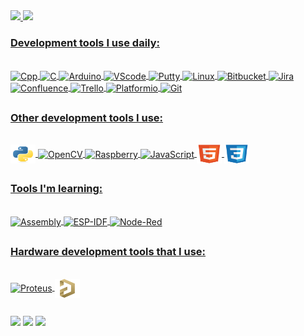 
<div align="left">
  <a href="https://github.com/Rick-Andrade">
  <img height="180em" src="https://github-readme-stats.vercel.app/api?username=Rick-Andrade&show_icons=true&theme=highcontrast&include_all_commits=true&count_private=true"/>
  <img height="180em" src="https://github-readme-stats.vercel.app/api/top-langs/?username=Rick-Andrade&layout=compact&langs_count=7&theme=highcontrast"/>
</div>

### Development tools I use daily:

<div style="display: inline_block"><br>
  <img align="center" alt="Cpp" height="30" width="40" src="https://cdn.jsdelivr.net/gh/devicons/devicon/icons/cplusplus/cplusplus-original.svg">
  <img align="center" alt="C" height="30" width="40" src="https://cdn.jsdelivr.net/gh/devicons/devicon/icons/c/c-original.svg">
  <img align="center" alt="Arduino" height="30" width="40" src="https://cdn.jsdelivr.net/gh/devicons/devicon/icons/arduino/arduino-original-wordmark.svg">
  <img align="center" alt="VScode" height="30" width="40" src="https://cdn.jsdelivr.net/gh/devicons/devicon/icons/vscode/vscode-original.svg">
  <img align="center" alt="Putty" height="30" width="40" src="https://cdn.jsdelivr.net/gh/devicons/devicon/icons/putty/putty-original.svg">
  <img align="center" alt="Linux" height="30" width="40" src= "https://cdn.jsdelivr.net/gh/devicons/devicon/icons/linux/linux-original.svg">
  <img align="center" alt="Bitbucket" height="30" width="40" src= "https://cdn.jsdelivr.net/gh/devicons/devicon/icons/bitbucket/bitbucket-original-wordmark.svg">
  <img align="center" alt="Jira" height="30" width="40" src= "https://cdn.jsdelivr.net/gh/devicons/devicon/icons/jira/jira-original.svg">
  <img align="center" alt="Confluence" height="30" width="40" src= "https://cdn.jsdelivr.net/gh/devicons/devicon/icons/confluence/confluence-original.svg">
  <img align="center" alt="Trello" height="30" width="40" src= "https://cdn.jsdelivr.net/gh/devicons/devicon/icons/trello/trello-plain.svg">
  <img align="center" alt="Platformio" height="30" width="40" src= "https://upload.wikimedia.org/wikipedia/commons/c/cd/PlatformIO_logo.svg">
  <img align="center" alt="Git" height="30" width="40" src= "https://cdn.jsdelivr.net/gh/devicons/devicon/icons/git/git-original.svg">
</div>

##

### Other development tools I use:

<div style="display: inline_block"><br>
  <img align="center" alt="Python" height="30" width="40" src="https://raw.githubusercontent.com/devicons/devicon/master/icons/python/python-original.svg">
  <img align="center" alt="OpenCV" height="30" width="40" src="https://cdn.jsdelivr.net/gh/devicons/devicon/icons/opencv/opencv-original-wordmark.svg">
  <img align="center" alt="Raspberry" height="30" width="40" src="https://cdn.jsdelivr.net/gh/devicons/devicon/icons/raspberrypi/raspberrypi-original.svg">
  <img align="center" alt="JavaScript" height="30" width="40" src="https://cdn.jsdelivr.net/gh/devicons/devicon/icons/javascript/javascript-original.svg">
  <img align="center" alt="HTML" height="30" width="40" src="https://raw.githubusercontent.com/devicons/devicon/master/icons/html5/html5-original.svg">
  <img align="center" alt="CSS" height="30" width="40" src="https://raw.githubusercontent.com/devicons/devicon/master/icons/css3/css3-original.svg">
</div>

##


### Tools I'm learning:

<div style="display: inline_block"><br>
  <img align="center" alt="Assembly" height="30" width="40" src= "https://hackr.io/tutorials/assembly-language/logo-assembly-language.svg?ver=1603208610">
  <img align="center" alt="ESP-IDF" height="30" width="40" src= "https://cdn-images-1.medium.com/max/1200/1*G4K85o5wVIWDgeuIR1NpGA.jpeg">
  <img align="center" alt="Node-Red" height="30" width="40" src= "https://nodered.org/about/resources/media/node-red-icon.png">
</div>

##

### Hardware development tools that I use:

<div style="display: inline_block"><br>
  <img align="center" alt="Proteus" height="30" width="40" src="https://www.labcenter.com/images/logo.png">
  <img align="center" alt="Altiu" height="30" width="40" src="https://raw.githubusercontent.com/github/explore/7af95003139e68a3a54e382bb4f23a72836ef348/topics/altium-designer/altium-designer.png">
</div>

##

<div> 
  <a href="https://instagram.com/rickgandrade" target="_blank"><img src="https://img.shields.io/badge/-Instagram-%23E4405F?style=for-the-badge&logo=instagram&logoColor=white" target="_blank"></a>
 <a href="https://discordapp.com/users/714185229803192420" target="_blank"><img src="https://img.shields.io/badge/Discord-7289DA?style=for-the-badge&logo=discord&logoColor=white" target="_blank"></a> 
  <a href="https://www.linkedin.com/in/henrique-andrade-207893190" target="_blank"><img src="https://img.shields.io/badge/-LinkedIn-%230077B5?style=for-the-badge&logo=linkedin&logoColor=white" target="_blank"></a> 
</div>
